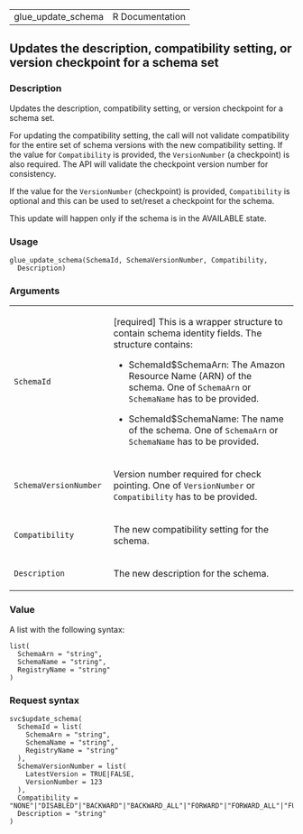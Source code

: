 <table style="width: 100%;">
<tbody>
<tr class="odd">
<td>glue_update_schema</td>
<td style="text-align: right;">R Documentation</td>
</tr>
</tbody>
</table>

## Updates the description, compatibility setting, or version checkpoint for a schema set

### Description

Updates the description, compatibility setting, or version checkpoint
for a schema set.

For updating the compatibility setting, the call will not validate
compatibility for the entire set of schema versions with the new
compatibility setting. If the value for `Compatibility` is provided, the
`VersionNumber` (a checkpoint) is also required. The API will validate
the checkpoint version number for consistency.

If the value for the `VersionNumber` (checkpoint) is provided,
`Compatibility` is optional and this can be used to set/reset a
checkpoint for the schema.

This update will happen only if the schema is in the AVAILABLE state.

### Usage

    glue_update_schema(SchemaId, SchemaVersionNumber, Compatibility,
      Description)

### Arguments

<table>
<colgroup>
<col style="width: 35%" />
<col style="width: 65%" />
</colgroup>
<tbody>
<tr class="odd">
<td><code id="glue_update_schema_:_SchemaId">SchemaId</code></td>
<td><p>[required] This is a wrapper structure to contain schema identity
fields. The structure contains:</p>
<ul>
<li><p>SchemaId$SchemaArn: The Amazon Resource Name (ARN) of the schema.
One of <code>SchemaArn</code> or <code>SchemaName</code> has to be
provided.</p></li>
<li><p>SchemaId$SchemaName: The name of the schema. One of
<code>SchemaArn</code> or <code>SchemaName</code> has to be
provided.</p></li>
</ul></td>
</tr>
<tr class="even">
<td><code
id="glue_update_schema_:_SchemaVersionNumber">SchemaVersionNumber</code></td>
<td><p>Version number required for check pointing. One of
<code>VersionNumber</code> or <code>Compatibility</code> has to be
provided.</p></td>
</tr>
<tr class="odd">
<td><code
id="glue_update_schema_:_Compatibility">Compatibility</code></td>
<td><p>The new compatibility setting for the schema.</p></td>
</tr>
<tr class="even">
<td><code id="glue_update_schema_:_Description">Description</code></td>
<td><p>The new description for the schema.</p></td>
</tr>
</tbody>
</table>

### Value

A list with the following syntax:

    list(
      SchemaArn = "string",
      SchemaName = "string",
      RegistryName = "string"
    )

### Request syntax

    svc$update_schema(
      SchemaId = list(
        SchemaArn = "string",
        SchemaName = "string",
        RegistryName = "string"
      ),
      SchemaVersionNumber = list(
        LatestVersion = TRUE|FALSE,
        VersionNumber = 123
      ),
      Compatibility = "NONE"|"DISABLED"|"BACKWARD"|"BACKWARD_ALL"|"FORWARD"|"FORWARD_ALL"|"FULL"|"FULL_ALL",
      Description = "string"
    )
